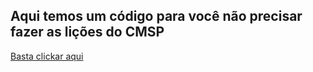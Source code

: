 ## Aqui temos um código para você não precisar fazer as lições do CMSP

<a href="https://github.com/YuriRochFerr/cmspEDT/blob/main/text.txt">Basta clickar aqui</a>
